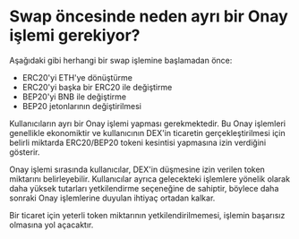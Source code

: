 # Swap öncesinde neden ayrı bir Onay işlemi gerekiyor?

Aşağıdaki gibi herhangi bir swap işlemine başlamadan önce:

- ERC20'yi ETH'ye dönüştürme
- ERC20'yi başka bir ERC20 ile değiştirme
- BEP20'yi BNB ile değiştirme
- BEP20 jetonlarının değiştirilmesi

Kullanıcıların ayrı bir Onay işlemi yapması gerekmektedir. Bu Onay işlemleri genellikle ekonomiktir ve kullanıcının DEX'in ticaretin gerçekleştirilmesi için belirli miktarda ERC20/BEP20 tokeni kesintisi yapmasına izin verdiğini gösterir.

Onay işlemi sırasında kullanıcılar, DEX'in düşmesine izin verilen token miktarını belirleyebilir. Kullanıcılar ayrıca gelecekteki işlemlere yönelik olarak daha yüksek tutarları yetkilendirme seçeneğine de sahiptir, böylece daha sonraki Onay işlemlerine duyulan ihtiyaç ortadan kalkar.

Bir ticaret için yeterli token miktarının yetkilendirilmemesi, işlemin başarısız olmasına yol açacaktır.